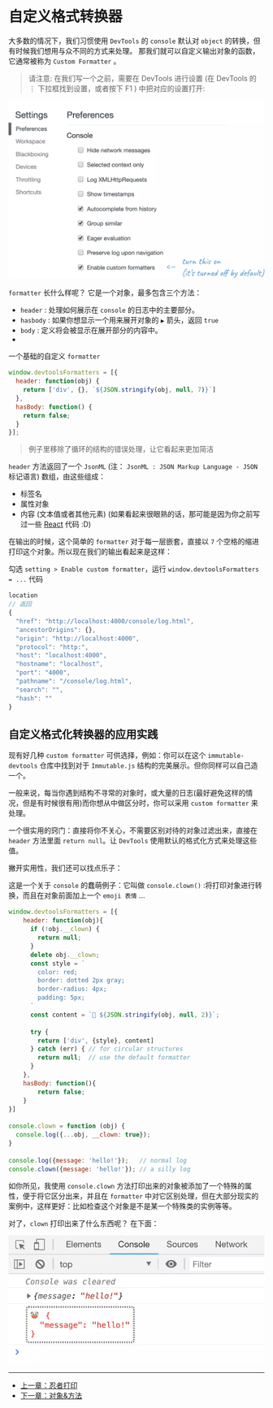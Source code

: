 # 自定义格式转换器


大多数的情况下，我们习惯使用 `DevTools` 的 `console` 默认对 `object` 的转换，但有时候我们想用与众不同的方式来处理。 那我们就可以自定义输出对象的函数，它通常被称为 `Custom Formatter` 。

> 请注意: 在我们写一个之前，需要在 DevTools 进行设置 (在 DevTools 的 ⋮ 下拉框找到设置，或者按下 F1 ) 中把对应的设置打开:

![](./assets/console/custom_formatter.png)


`formatter` 长什么样呢？ 它是一个对象，最多包含三个方法：

- `header` : 处理如何展示在 `console` 的日志中的主要部分。
- `hasbody` : 如果你想显示一个用来展开对象的 `▶` 箭头，返回 `true`
- `body` : 定义将会被显示在展开部分的内容中。
- 
一个基础的自定义 `formatter`

```javascript
window.devtoolsFormatters = [{
  header: function(obj) {
    return ['div', {}, `${JSON.stringify(obj, null, 7)}`]
  },
  hasBody: function() {
    return false;
  }
}];
```

> 例子里移除了循环的结构的错误处理，让它看起来更加简洁


`header` 方法返回了一个 `JsonML` (注： `JsonML : JSON Markup Language - JSON` 标记语言) 数组，由这些组成：

- 标签名
- 属性对象
- 内容 (文本值或者其他元素)
(如果看起来很眼熟的话，那可能是因为你之前写过一些 [React](https://reactjs.org/docs/react-without-jsx.html) 代码 :D)

在输出的时候，这个简单的 `formatter` 对于每一层嵌套，直接以 `7` 个空格的缩进打印这个对象。所以现在我们的输出看起来是这样：

勾选 `setting > Enable custom formatter`，运行 `window.devtoolsFormatters = ...` 代码

```javascript
location
// 返回
{
  "href": "http://localhost:4000/console/log.html",
  "ancestorOrigins": {},
  "origin": "http://localhost:4000",
  "protocol": "http:",
  "host": "localhost:4000",
  "hostname": "localhost",
  "port": "4000",
  "pathname": "/console/log.html",
  "search": "",
  "hash": ""
}
```


## 自定义格式化转换器的应用实践

现有好几种 `custom formatter` 可供选择，例如：你可以在这个 `immutable-devtools` 仓库中找到对于 `Immutable.js` 结构的完美展示。但你同样可以自己造一个。

一般来说，每当你遇到结构不寻常的对象时，或大量的日志(最好避免这样的情况，但是有时候很有用)而你想从中做区分时，你可以采用 `custom formatter` 来处理。

一个很实用的窍门：直接将你不关心，不需要区别对待的对象过滤出来，直接在 `header` 方法里面 `return null`。让 `DevTools` 使用默认的格式化方式来处理这些值。

撇开实用性，我们还可以找点乐子：

这是一个关于 `console` 的蠢萌例子：它叫做 `console.clown()` :将打印对象进行转换，而且在对象前面加上一个 `emoji 表情` ...

```javascript
window.devtoolsFormatters = [{
    header: function(obj){
      if (!obj.__clown) {
        return null;
      }
      delete obj.__clown;
      const style = `
        color: red;
        border: dotted 2px gray;
        border-radius: 4px;
        padding: 5px;
      `
      const content = `🤡 ${JSON.stringify(obj, null, 2)}`;

      try {
        return ['div', {style}, content]
      } catch (err) { // for circular structures
        return null;  // use the default formatter
      }
    },
    hasBody: function(){
        return false;
    }
}]

console.clown = function (obj) {
  console.log({...obj, __clown: true});
}

console.log({message: 'hello!'});   // normal log
console.clown({message: 'hello!'}); // a silly log
```

如你所见，我使用 `console.clown` 方法打印出来的对象被添加了一个特殊的属性，便于将它区分出来，并且在 `formatter` 中对它区别处理，但在大部分现实的案例中，这样更好：比如检查这个对象是不是某一个特殊类的实例等等。

对了，`clown` 打印出来了什么东西呢？ 在下面：

![](./assets/console/custom_formatter02.png)


---

- [上一章：忍者打印](log.md)
- [下一章：对象&方法](object_function.md)